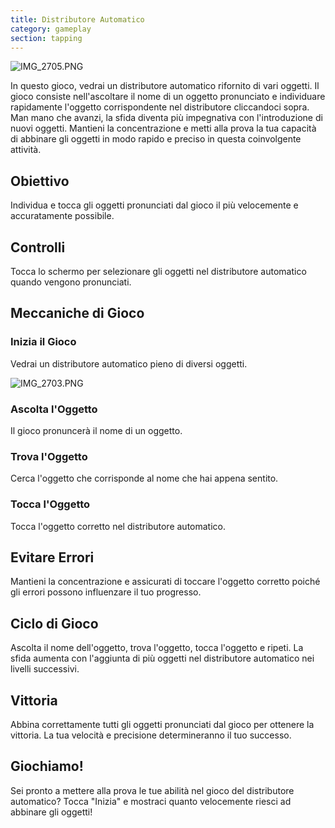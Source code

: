 ```yaml
---
title: Distributore Automatico
category: gameplay
section: tapping
---
```

![IMG_2705.PNG](https://help.studycat.com/hc/article_attachments/34826687209753)

In questo gioco, vedrai un distributore automatico rifornito di vari oggetti. Il gioco consiste nell'ascoltare il nome di un oggetto pronunciato e individuare rapidamente l'oggetto corrispondente nel distributore cliccandoci sopra. Man mano che avanzi, la sfida diventa più impegnativa con l'introduzione di nuovi oggetti. Mantieni la concentrazione e metti alla prova la tua capacità di abbinare gli oggetti in modo rapido e preciso in questa coinvolgente attività.

## Obiettivo

Individua e tocca gli oggetti pronunciati dal gioco il più velocemente e accuratamente possibile.

## Controlli

Tocca lo schermo per selezionare gli oggetti nel distributore automatico quando vengono pronunciati.

## Meccaniche di Gioco

### Inizia il Gioco

Vedrai un distributore automatico pieno di diversi oggetti.

![IMG_2703.PNG](https://help.studycat.com/hc/article_attachments/34826690323225)

### Ascolta l'Oggetto

Il gioco pronuncerà il nome di un oggetto.

### Trova l'Oggetto

Cerca l'oggetto che corrisponde al nome che hai appena sentito.

### Tocca l'Oggetto

Tocca l'oggetto corretto nel distributore automatico.

## Evitare Errori

Mantieni la concentrazione e assicurati di toccare l'oggetto corretto poiché gli errori possono influenzare il tuo progresso.

## Ciclo di Gioco

Ascolta il nome dell'oggetto, trova l'oggetto, tocca l'oggetto e ripeti. La sfida aumenta con l'aggiunta di più oggetti nel distributore automatico nei livelli successivi.

## Vittoria

Abbina correttamente tutti gli oggetti pronunciati dal gioco per ottenere la vittoria. La tua velocità e precisione determineranno il tuo successo.

## Giochiamo!

Sei pronto a mettere alla prova le tue abilità nel gioco del distributore automatico? Tocca "Inizia" e mostraci quanto velocemente riesci ad abbinare gli oggetti!